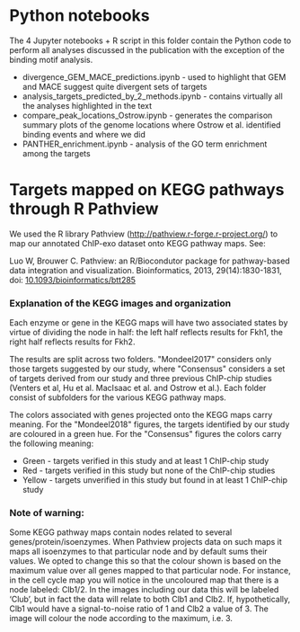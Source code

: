 # Python notebooks

The 4 Jupyter notebooks + R script in this folder contain the Python code to perform all analyses discussed in the publication with the exception of the binding motif analysis. 

* divergence_GEM_MACE_predictions.ipynb - used to highlight that GEM and MACE suggest quite divergent sets of targets
* analysis_targets_predicted_by_2_methods.ipynb - contains virtually all the analyses highlighted in the text
* compare_peak_locations_Ostrow.ipynb - generates the comparison summary plots of the genome locations where Ostrow et al. identified binding events and where we did
* PANTHER_enrichment.ipynb - analysis of the GO term enrichment among the targets

# Targets mapped on KEGG pathways through R Pathview

We used the R library Pathview (http://pathview.r-forge.r-project.org/) to map our annotated ChIP-exo dataset onto KEGG pathway maps. See:

Luo W, Brouwer C. Pathview: an R/Biocondutor package for pathway-based data integration and visualization. Bioinformatics, 2013, 29(14):1830-1831, doi: [10.1093/bioinformatics/btt285](https://doi.org/10.1093/bioinformatics/btt285)

### Explanation of the KEGG images and organization
Each enzyme or gene in the KEGG maps will have two associated states by virtue of dividing the node in half: the left half reflects results for Fkh1, the right half reflects results for Fkh2. 

The results are split across two folders. "Mondeel2017" considers only those targets suggested by our study, where "Consensus" considers a set of targets derived from our study and three previous ChIP-chip studies (Venters et al, Hu et al. MacIsaac et al. and Ostrow et al.). Each folder consist of subfolders for the various KEGG pathway maps. 

The colors associated with genes projected onto the KEGG maps carry meaning. For the "Mondeel2018" figures, the targets identified by our study are coloured in a green hue.
For the "Consensus" figures the colors carry the following meaning:
* Green - targets verified in this study and at least 1 ChIP-chip study
* Red - targets verified in this study but none of the ChIP-chip studies
* Yellow - targets unverified in this study but found in at least 1 ChIP-chip study

### Note of warning:
Some KEGG pathway maps contain nodes related to several genes/protein/isoenzymes. When Pathview projects data on such maps it maps all isoenzymes to that particular node and by default sums their values. We opted to change this so that the colour shown is based on the maximum value over all genes mapped to that particular node. For instance, in the cell cycle map you will notice in the uncoloured map that there is a node labeled: Clb1/2. In the images including our data this will be labeled ‘Club’, but in fact the data will relate to both Clb1 and Clb2. If, hypothetically, Clb1 would have a signal-to-noise ratio of 1 and Clb2 a value of 3. The image will colour the node according to the maximum, i.e. 3. 
